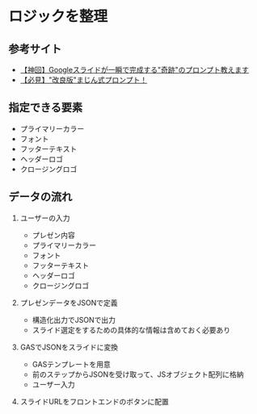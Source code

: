 # ロジックを整理
## 参考サイト
- [【神回】Googleスライドが一瞬で完成する"奇跡"のプロンプト教えます](https://note.com/majin_108/n/n39235bcacbfc)
- [【必見】"改良版"まじん式プロンプト！](https://note.com/majin_108/n/nd11d1f88a939)
## 指定できる要素
- プライマリーカラー
- フォント
- フッターテキスト
- ヘッダーロゴ
- クロージングロゴ


## データの流れ
1. ユーザーの入力
    - プレゼン内容
    - プライマリーカラー
    - フォント
    - フッターテキスト
    - ヘッダーロゴ
    - クロージングロゴ


2. プレゼンデータをJSONで定義
    - 構造化出力でJSONで出力
    - スライド選定をするための具体的な情報は含めておく必要あり

    
3. GASでJSONをスライドに変換
    - GASテンプレートを用意
    - 前のステップからJSONを受け取って、JSオブジェクト配列に格納
    - ユーザー入力


4. スライドURLをフロントエンドのボタンに配置